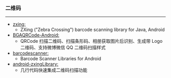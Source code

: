 ﻿### 二维码
  ---


* [zxing:](https://github.com/zxing/zxing)
    * ZXing ("Zebra Crossing") barcode scanning library for Java, Android
* [BGAQRCode-Android:](https://github.com/bingoogolapple/BGAQRCode-Android)
    * QRCode 扫描二维码、扫描条形码、相册获取图片后识别、生成带 Logo 二维码、支持微博微信 QQ 二维码扫描样式
* [barcodescanner:](https://github.com/dm77/barcodescanner)
    * Barcode Scanner Libraries for Android
* [android-zxingLibrary:](https://github.com/yipianfengye/android-zxingLibrary)
    * 几行代码快速集成二维码扫描功能